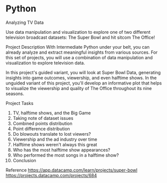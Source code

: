 # Python

Analyzing TV Data

Use data manipulation and visualization to explore one of two different television broadcast datasets: The Super Bowl and hit sitcom The Office!

Project Description
With Intermediate Python under your belt, you can already analyze and extract meaningful insights from various sources. For this set of projects, you will use a combination of data manipulation and visualization to explore television data.

In this project's guided variant, you will look at Super Bowl Data, generating insights into game outcomes, viewership, and even halftime shows. In the unguided variant of this project, you'll develop an informative plot that helps to visualize the viewership and quality of The Office throughout its nine seasons.

Project Tasks
1. TV, halftime shows, and the Big Game
2. Taking note of dataset issues
3. Combined points distribution
4. Point difference distribution
5. Do blowouts translate to lost viewers?
6. Viewership and the ad industry over time
7. Halftime shows weren't always this great
8. Who has the most halftime show appearances?
9. Who performed the most songs in a halftime show?
10. Conclusion


Reference
https://app.datacamp.com/learn/projects/super-bowl
https://projects.datacamp.com/projects/684
